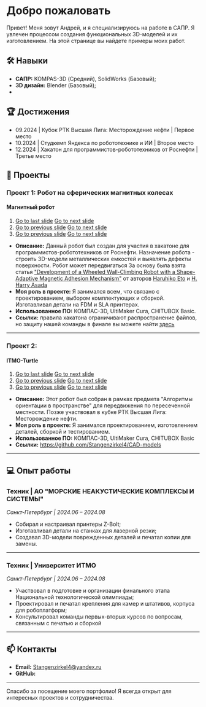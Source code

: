 # Добро пожаловать

Привет! Меня зовут Андрей, и я специализируюсь на работе в САПР. Я увлечен процессом создания функциональных 3D-моделей и их изготовлением. На этой странице вы найдете примеры моих работ.

## 🛠️ Навыки

* **САПР:** KOMPAS-3D (Средний), SolidWorks (Базовый);
* **3D дизайн:** Blender (Базовый);
* 

## 🏆 Достижения

- 09.2024 | Кубок РТК Высшая Лига: Месторождение нефти | Первое место 
- 10.2024 | Студкемп Яндекса по робототехнике и ИИ | Второе место 
- 12.2024 | Хакатон для программистов-робототехников от Роснефти | Третье место
## 📂 Проекты

### Проект 1: Робот на сферических магнитных колесах

<div class="sliderbody">
<h4>Магнитный робот</h4>
<section class="carousel" aria-label="Gallery">
  <ol class="carousel__viewport">
    <li id="carousel__slide1"
        tabindex="0"
        class="carousel__slide">
      <div class="carousel__snapper"> 
	      <section class="internal-embed" src="images/Rosneft_0.png"></section>
      </div>
        <a href="#carousel__slide4"
           class="carousel__prev">Go to last slide</a>
        <a href="#carousel__slide2"
           class="carousel__next">Go to next slide</a>
    </li>
    <li id="carousel__slide2"
        tabindex="0"
        class="carousel__slide">
      <div class="carousel__snapper">
            <section class="internal-embed" src="images/Rosneft_1.png"></section> </div>
      <a href="#carousel__slide1"
         class="carousel__prev">Go to previous slide</a>
      <a href="#carousel__slide3"
         class="carousel__next">Go to next slide</a>
    </li>
    <li id="carousel__slide3"
        tabindex="0"
        class="carousel__slide">
      <div class="carousel__snapper">
            <section class="internal-embed" src="images/Rosneft_2.png"></section></div>
      <a href="#carousel__slide2"
         class="carousel__prev">Go to previous slide</a>
      <a href="#carousel__slide4"
         class="carousel__next">Go to next slide</a>
    </li>
  </ol>
</section>
</div>



* **Описание:** Данный робот был создан для участия в хакатоне для программистов-робототехников от Роснефти. Назначение робота - строить 3D-модели металлических емкостей и выявлять дефекты поверхности. Робот может передвигаться За основу была взята статья ["Development of a Wheeled Wall-Climbing Robot with a Shape-Adaptive Magnetic Adhesion Mechanism"](https://ieeexplore.ieee.org/document/9196919) от авторов [Haruhiko Eto](https://ieeexplore.ieee.org/author/37087237473) и [H. Harry Asada](https://ieeexplore.ieee.org/author/37279023100)
* **Моя роль в проекте:** Я занимался всем, что связано с проектированием, выбором комплектующих и сборкой. Изготавливал детали на FDM и SLA принтерах.
* **Использованное ПО:** КОМПАС-3D, UltiMaker Cura, CHITUBOX Basic.
* **Ссылки:** правила хакатона ограничивают распространение файлов, но защиту нашей команды в финале вы можете найти [здесь](https://vk.com/wall-42205388_4181)

---

### Проект 2: 

<div class="sliderbody">
<h4>ITMO-Turtle</h4>
<section class="carousel" aria-label="Gallery">
  <ol class="carousel__viewport">
    <li id="carousel__slide1"
        tabindex="0"
        class="carousel__slide">
      <div class="carousel__snapper"> 
	      <section class="internal-embed" src="images/RTK_0.png"></section>
      </div>
        <a href="#carousel__slide4"
           class="carousel__prev">Go to last slide</a>
        <a href="#carousel__slide2"
           class="carousel__next">Go to next slide</a>
    </li>
    <li id="carousel__slide2"
        tabindex="0"
        class="carousel__slide">
      <div class="carousel__snapper">
            <section class="internal-embed" src="images/RTK_1.png"></section> </div>
      <a href="#carousel__slide1"
         class="carousel__prev">Go to previous slide</a>
      <a href="#carousel__slide3"
         class="carousel__next">Go to next slide</a>
    </li>
    <li id="carousel__slide3"
        tabindex="0"
        class="carousel__slide">
      <div class="carousel__snapper">
            <section class="internal-embed" src="images/RTK_2.png"></section></div>
      <a href="#carousel__slide2"
         class="carousel__prev">Go to previous slide</a>
      <a href="#carousel__slide4"
         class="carousel__next">Go to next slide</a>
    </li>
  </ol>
</section>
</div>

* **Описание:** Этот робот был собран в рамках предмета "Алгоритмы ориентации в пространстве" для передвижения по пересеченной местности. Позже участвовал в кубке РТК Высшая Лига: Месторождение нефти.
* **Моя роль в проекте:** Я занимался проектированием, изготовлением деталей, сборкой и тестированием.
* **Использованное ПО:** КОМПАС-3D, UltiMaker Cura, CHITUBOX Basic
* **Ссылки:** https://github.com/Stangenzirkel4/CAD-models

---

## 💻 Опыт работы

### Техник | АО "МОРСКИЕ НЕАКУСТИЧЕСКИЕ КОМПЛЕКСЫ И СИСТЕМЫ"
*Санкт-Петербург | 2024.06 – 2024.08*

* Собирал и настраивал принтеры Z-Bolt;
* Изготавливал детали на станках для лазерной резки;
* Создавал 3D-модели поврежденных деталей и печатал копии для замены.

---

### Техник | Университет ИТМО
*Санкт-Петербург | 2024.06 – 2024.08*

* Участвовал в подготовке и организации финального этапа Национальной технологической олимпиады;
* Проектировал и печатал крепления для камер и штативов, корпуса для робоплатформ;
* Консультировал команды первых-вторых курсов по вопросам, связанным с печатью и сборкой

---

## 📫 Контакты

* **Email:** Stangenzirkel4@yandex.ru
* **GitHub:**

---

Спасибо за посещение моего портфолио! Я всегда открыт для интересных проектов и сотрудничества.